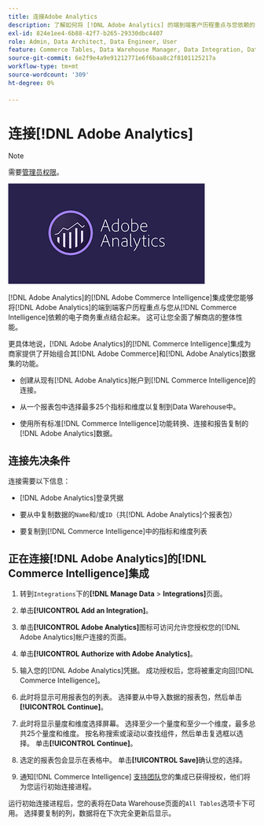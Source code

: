 ```yaml
---
title: 连接Adobe Analytics
description: 了解如何将 [!DNL Adobe Analytics] 的端到端客户历程重点与您依赖的 [!DNL Commerce Intelligence]的电子商务重点结合起来。
exl-id: 824e1ee4-6b88-42f7-b265-29330dbc4407
role: Admin, Data Architect, Data Engineer, User
feature: Commerce Tables, Data Warehouse Manager, Data Integration, Data Import/Export
source-git-commit: 6e2f9e4a9e91212771e6f6baa8c2f8101125217a
workflow-type: tm+mt
source-wordcount: '309'
ht-degree: 0%

---
```


# 连接[!DNL Adobe Analytics]

>[!NOTE]
>
>需要[管理员权限](../../../administrator/user-management/user-management.md)。

![](../../../assets/adobe-analytic-slogo.png)

[!DNL Adobe Analytics]的[!DNL Adobe Commerce Intelligence]集成使您能够将[!DNL Adobe Analytics]的端到端客户历程重点与您从[!DNL Commerce Intelligence]依赖的电子商务重点结合起来。 这可让您全面了解商店的整体性能。

更具体地说，[!DNL Adobe Analytics]的[!DNL Commerce Intelligence]集成为商家提供了开始组合其[!DNL Adobe Commerce]和[!DNL Adobe Analytics]数据集的功能。

- 创建从现有[!DNL Adobe Analytics]帐户到[!DNL Commerce Intelligence]的连接。

- 从一个报表包中选择最多25个指标和维度以复制到Data Warehouse中。

- 使用所有标准[!DNL Commerce Intelligence]功能转换、连接和报告复制的[!DNL Adobe Analytics]数据。

## 连接先决条件

连接需要以下信息：

- [!DNL Adobe Analytics]登录凭据

- 要从中复制数据的`Name`和/或`ID`（共[!DNL Adobe Analytics]个报表包）

- 要复制到[!DNL Commerce Intelligence]中的指标和维度列表

## 正在连接[!DNL Adobe Analytics]的[!DNL Commerce Intelligence]集成

1. 转到`Integrations`下的&#x200B;**[!DNL Manage Data** > **Integrations]**&#x200B;页面。

1. 单击&#x200B;**[!UICONTROL Add an Integration]**。

1. 单击&#x200B;**[!UICONTROL Adobe Analytics]**&#x200B;图标可访问允许您授权您的[!DNL Adobe Analytics]帐户连接的页面。

1. 单击&#x200B;**[!UICONTROL Authorize with Adobe Analytics]**。

1. 输入您的[!DNL Adobe Analytics]凭据。 成功授权后，您将被重定向回[!DNL Commerce Intelligence]。

1. 此时将显示可用报表包的列表。 选择要从中导入数据的报表包，然后单击&#x200B;**[!UICONTROL Continue]**。

1. 此时将显示量度和维度选择屏幕。 选择至少一个量度和至少一个维度，最多总共25个量度和维度。 按名称搜索或滚动以查找组件，然后单击复选框以选择。 单击&#x200B;**[!UICONTROL Continue]**。

1. 选定的报表包会显示在表格中。 单击&#x200B;**[!UICONTROL Save]**&#x200B;确认您的选择。

1. 通知[!DNL Commerce Intelligence] [支持团队](https://experienceleague.adobe.com/docs/commerce-knowledge-base/kb/troubleshooting/miscellaneous/mbi-service-policies.html)您的集成已获得授权，他们将为您运行初始连接进程。

运行初始连接进程后，您的表将在Data Warehouse页面的`All Tables`选项卡下可用。 选择要复制的列，数据将在下次完全更新后显示。
